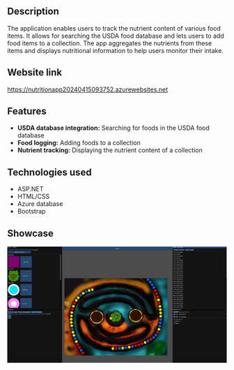 ## Description
The application enables users to track the nutrient content of various food items. It allows for searching the USDA food database and lets users to add food items to a collection. The app aggregates the nutrients from these items and displays nutritional information to help users monitor their intake.
## Website link
https://nutritionapp20240415093752.azurewebsites.net
## Features
- **USDA database integration:** Searching for foods in the USDA food database
- **Food logging:** Adding foods to a collection
- **Nutrient tracking:** Displaying the nutrient content of a collection
## Technologies used
- ASP.NET
- HTML/CSS
- Azure database
- Bootstrap
## Showcase
![showcase](pic.png)
